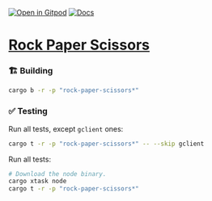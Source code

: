 [![Open in Gitpod](https://img.shields.io/badge/Open_in-Gitpod-white?logo=gitpod)](https://gitpod.io/#FOLDER=rock-paper-scissors/https://github.com/gear-foundation/dapps)
[![Docs](https://img.shields.io/github/actions/workflow/status/gear-foundation/dapps/contracts.yml?logo=rust&label=docs)](https://dapps.gear.rs/rock_paper_scissors_io)

# [Rock Paper Scissors](https://wiki.gear-tech.io/docs/examples/Gaming/rock-paper-scissors)

### 🏗️ Building

```sh
cargo b -r -p "rock-paper-scissors*"
```

### ✅ Testing

Run all tests, except `gclient` ones:
```sh
cargo t -r -p "rock-paper-scissors*" -- --skip gclient
```

Run all tests:
```sh
# Download the node binary.
cargo xtask node
cargo t -r -p "rock-paper-scissors*"
```
